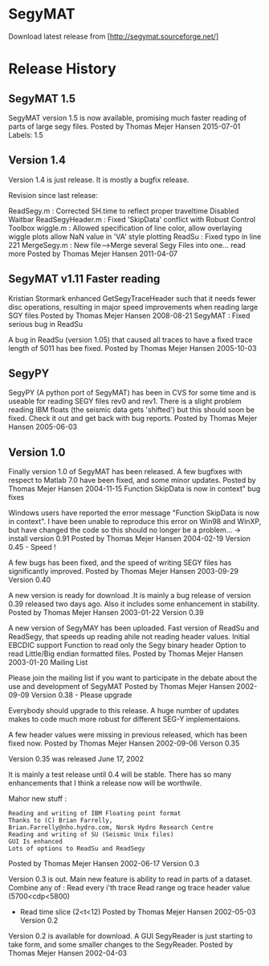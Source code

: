 # SegyMAT
Download latest release from [http://segymat.sourceforge.net/]
# Release History

## SegyMAT 1.5

SegyMAT version 1.5 is now available, promising much faster reading of parts of large segy files.
Posted by Thomas Mejer Hansen 2015-07-01 
Labels: 1.5

## Version 1.4
Version 1.4 is just release. It is mostly a bugfix release.

Revision since last release:

ReadSegy.m :
Corrected SH.time to reflect proper traveltime
Disabled Waitbar
ReadSegyHeader.m :
Fixed 'SkipData' conflict with Robust Control Toolbox
wiggle.m :
Allowed specification of line color,
allow overlaying wiggle plots
allow NaN value in 'VA' style plotting
ReadSu :
Fixed typo in line 221
MergeSegy.m :
New file-->Merge several Segy Files into one... read more
Posted by Thomas Mejer Hansen 2011-04-07 

## SegyMAT v1.11 Faster reading
Kristian Stormark enhanced GetSegyTraceHeader such that it needs fewer disc operations, resulting in major speed improvements when reading large SGY files
Posted by Thomas Mejer Hansen 2008-08-21 
SegyMAT : Fixed serious bug in ReadSu

A bug in ReadSu (version 1.05) that caused all traces to have a fixed trace length of 5011 has bee fixed.
Posted by Thomas Mejer Hansen 2005-10-03 

## SegyPY
SegyPY (A python port of SegyMAT) has been in CVS for some time and is useable for reading SEGY files rev0 and rev1. There is a slight problem reading IBM floats (the seismic data gets 'shifted') but this should soon be fixed. Check it out and get back with bug reports.
Posted by Thomas Mejer Hansen 2005-06-03 

## Version 1.0

Finally version 1.0 of SegyMAT has been released. A few bugfixes with respect to Matlab 7.0 have been fixed, and some minor updates.
Posted by Thomas Mejer Hansen 2004-11-15 
Function SkipData is now in context&quot; bug fixes

Windows users have reported the error message "Function SkipData is now in context". I have been unable to reproduce this error on Win98 and WinXP, but have changed the code so this should no longer be a problem... -> install version 0.91
Posted by Thomas Mejer Hansen 2004-02-19 
Version 0.45 - Speed !

A few bugs has been fixed, and the speed of writing SEGY files has significantly improved.
Posted by Thomas Mejer Hansen 2003-09-29 
Version 0.40

A new version is ready for download .It is mainly a bug release of version 0.39 released two days ago.
Also it includes some enhancement in stability.
Posted by Thomas Mejer Hansen 2003-01-22 
Version 0.39

A new version of SegyMAY has been uploaded.
Fast version of ReadSu and ReadSegy, that speeds up reading ahile not reading header values.
Initial EBCDIC support
Function to read only the Segy binary header
Option to read Little/Big endian formatted files.
Posted by Thomas Mejer Hansen 2003-01-20 
Mailing List

Please join the mailing list if you want to participate in the debate about the use and development of SegyMAT
Posted by Thomas Mejer Hansen 2002-09-09 
Version 0.38 - Please upgrade

Everybody should upgrade to this release.
A huge number of updates makes to code much more robust for different SEG-Y implementaions.



A few header values were missing in previous released, which has been fixed now.
Posted by Thomas Mejer Hansen 2002-09-06 
Verson 0.35

Version 0.35 was released June 17, 2002

It is mainly a test release until 0.4 will be stable.
There has so many enhancements that I think a release now will be worthwile.

Mahor new stuff :

    Reading and writing of IBM Floating point format
    Thanks to (C) Brian Farrelly,
    Brian.Farrelly@nho.hydro.com, Norsk Hydro Research Centre
    Reading and writing of SU (Seismic Unix files)
    GUI Is enhanced
    Lots of options to ReadSu and ReadSegy

Posted by Thomas Mejer Hansen 2002-06-17 
Version 0.3

Version 0.3 is out.
Main new feature is ability to read in parts of a dataset. Combine any of :
Read every i'th trace
Read range og trace header value (5700<cdp<5800)
* Read time slice (2<t<12)
Posted by Thomas Mejer Hansen 2002-05-03 
Version 0.2

Version 0.2 is available for download.
A GUI SegyReader is just starting to take form, and some smaller changes to the SegyReader.
Posted by Thomas Mejer Hansen 2002-04-03  
